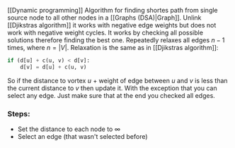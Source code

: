 [[Dynamic programming]] Algorithm for finding shortes path from single source node to all other nodes in a [[Graphs (DSA)|Graph]]. Unlink [[Djikstras algorithm]] it works with negative edge weights but does not work with negative weight cycles. 
It works by checking all possible solutions therefore finding the best one. Repeatedly relaxes all edges $n-1$ times, where $n = |V|$.
Relaxation is the same as in [[Djikstras algorithm]]:
```python
if (d[u] + c(u, v) < d[v]:
    d[v] = d[u] + c(u, v)
```
So if the distance to vortex $u$ + weight of edge between $u$ and $v$ is less than the current distance to $v$ then update it. With the exception that you can select any edge. Just make sure that at the end you checked all edges.

### Steps:
- Set the distance to each node to $\infty$
- Select an edge (that wasn't selected before)
